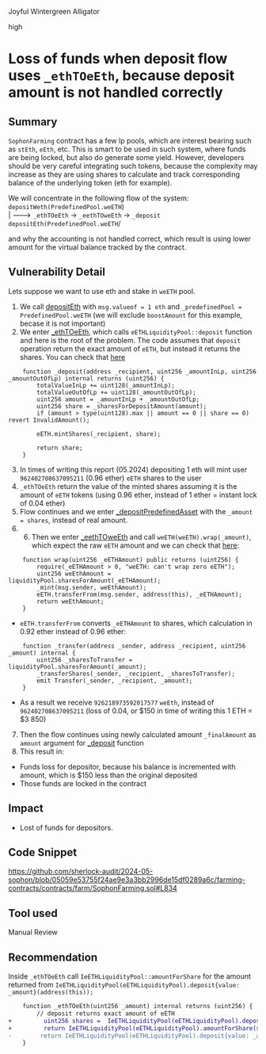 Joyful Wintergreen Alligator

high

# Loss of funds when deposit flow uses `_ethTOeEth`, because deposit amount is not handled correctly

## Summary

`SophonFarming` contract has a few lp pools, which are interest bearing such as `stEth`, `eEth`, etc. This is smart to be used in such system, where funds are being locked, but also do generate some yield. However, developers should be very careful integrating such tokens, because the complexity may increase as they are using shares to calculate and track corresponding balance of the underlying token (eth for example).

We will concentrate in the following flow of the system:
 `depositWeth(PredefinedPool.weETH`) \
                                                                 | ---> `_ethTOeEth` -> `_eethTOweEth` -> `_deposit` 
     `depositEth(PredefinedPool.weETH`/

and why the accounting is not handled correct, which result is using lower amount for the virtual balance tracked by the contract.
## Vulnerability Detail

Lets suppose we want to use eth and stake in `weETH` pool.
1. We call [depositEth](https://github.com/sherlock-audit/2024-05-sophon/blob/05059e53755f24ae9e3a3bb2996de15df0289a6c/farming-contracts/contracts/farm/SophonFarming.sol#L503) with `msg.valueof = 1 eth` and `_predefinedPool = PredefinedPool.weETH`  (we will exclude `boostAmount` for this example, becase it is not important)
2. We enter [_ethTOeEth](https://github.com/sherlock-audit/2024-05-sophon/blob/05059e53755f24ae9e3a3bb2996de15df0289a6c/farming-contracts/contracts/farm/SophonFarming.sol#L832-L835), which calls `eETHLiquidityPool::deposit` function and here is the root of the problem. 
The code assumes that `deposit` operation return the exact amount of `eETH`, but instead it returns the shares. You can check that [here](https://etherscan.deth.net/address/0x308861A430be4cce5502d0A12724771Fc6DaF216)
```solidity
    function _deposit(address _recipient, uint256 _amountInLp, uint256 _amountOutOfLp) internal returns (uint256) {
        totalValueInLp += uint128(_amountInLp);
        totalValueOutOfLp += uint128(_amountOutOfLp);
        uint256 amount = _amountInLp + _amountOutOfLp;
        uint256 share = _sharesForDepositAmount(amount);
        if (amount > type(uint128).max || amount == 0 || share == 0) revert InvalidAmount();

        eETH.mintShares(_recipient, share);

        return share;
    }
```
3. In times of writing this report (05.2024) depositing 1 eth will mint user `962402708637095211` (0.96 ether) `eETH` shares to the user
4. `_ethTOeEth` return the value of the minted shares assuming it is the amount of `eETH` tokens (using 0.96 ether, instead of 1 ether = instant lock of 0.04 ether)
5.  Flow continues  and we enter [_depositPredefinedAsset](https://github.com/sherlock-audit/2024-05-sophon/blob/05059e53755f24ae9e3a3bb2996de15df0289a6c/farming-contracts/contracts/farm/SophonFarming.sol#L548) with the `_amount = shares`, instead of real amount.
6. 6. Then we enter [_eethTOweEth](https://github.com/sherlock-audit/2024-05-sophon/blob/05059e53755f24ae9e3a3bb2996de15df0289a6c/farming-contracts/contracts/farm/SophonFarming.sol#L843-L846) and call `weETH(weETH).wrap(_amount)`, which expect the raw `eETH` amount and we can check that [here](https://etherscan.deth.net/address/0xCd5fE23C85820F7B72D0926FC9b05b43E359b7ee):
```solidity
    function wrap(uint256 _eETHAmount) public returns (uint256) {
        require(_eETHAmount > 0, "weETH: can't wrap zero eETH");
        uint256 weEthAmount = liquidityPool.sharesForAmount(_eETHAmount);
        _mint(msg.sender, weEthAmount);
        eETH.transferFrom(msg.sender, address(this), _eETHAmount);
        return weEthAmount;
    }
```
- `eETH.transferFrom` converts `_eETHAmount` to shares, which calculation in 0.92 ether instead of 0.96 ether:
```solidity
    function _transfer(address _sender, address _recipient, uint256 _amount) internal {
        uint256 _sharesToTransfer = liquidityPool.sharesForAmount(_amount);
        _transferShares(_sender, _recipient, _sharesToTransfer);
        emit Transfer(_sender, _recipient, _amount);
    }
```
- As a result we receive `926218973592017577` `weEth`, instead of `962402708637095211` (loss of 0.04, or $150 in time of writing this 1 ETH = $3 850)
7. Then the flow continues using newly calculated amount `_finalAmount` as `amount` argument for [_deposit](https://github.com/sherlock-audit/2024-05-sophon/blob/05059e53755f24ae9e3a3bb2996de15df0289a6c/farming-contracts/contracts/farm/SophonFarming.sol#L565) function
8. This result in:
- Funds loss for depositor, because his balance is incremented with amount, which is $150 less than the original deposited
- Those funds are locked in the contract
## Impact
- Lost of funds for depositors.
## Code Snippet
https://github.com/sherlock-audit/2024-05-sophon/blob/05059e53755f24ae9e3a3bb2996de15df0289a6c/farming-contracts/contracts/farm/SophonFarming.sol#L834
## Tool used

Manual Review

## Recommendation
Inside `_ethTOeEth` call `IeETHLiquidityPool::amountForShare`  for the amount returned from `IeETHLiquidityPool(eETHLiquidityPool).deposit{value: _amount}(address(this));`
```diff
    function _ethTOeEth(uint256 _amount) internal returns (uint256) {
        // deposit returns exact amount of eETH
+         uint256 shares =  IeETHLiquidityPool(eETHLiquidityPool).deposit{value: _amount}(address(this));
+         return IeETHLiquidityPool(eETHLiquidityPool).amountForShare(shares);
-        return IeETHLiquidityPool(eETHLiquidityPool).deposit{value: _amount}(address(this));
    }
```